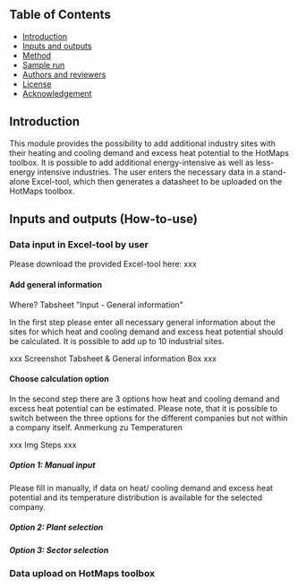 ## Table of Contents
* [Introduction](#introduction)
* [Inputs and outputs](#inputs-and-outputs)
* [Method](#method)
* [Sample run](#sample-run)
* [Authors and reviewers](#authors-and-reviewers)
* [License](#license)
* [Acknowledgement](#acknowledgement)

## Introduction
This module provides the possibility to add additional industry sites with their heating and cooling demand and excess heat potential to the HotMaps toolbox. It is possible to add additional energy-intensive as well as less-energy intensive industries. The user enters the necessary data in a stand-alone Excel-tool, which then generates a datasheet to be uploaded on the HotMaps toolbox.   

## Inputs and outputs (How-to-use)

### Data input in Excel-tool by user

Please download the provided Excel-tool here: xxx

#### Add general information
Where? Tabsheet "Input - General information"

In the first step please enter all necessary general information about the sites for which heat and cooling demand and excess heat potential should be calculated. It is possible to add up to 10 industrial sites. 

xxx Screenshot Tabsheet & General information Box xxx

#### Choose calculation option

In the second step there are 3 options how heat and cooling demand and excess heat potential can be estimated. Please note, that it is possible to switch between the three options for the different companies but not within a company itself.
Anmerkung zu Temperaturen

xxx Img Steps xxx

##### Option 1: Manual input
Please fill in manually, if data on heat/ cooling demand and excess heat potential and its temperature distribution is available for the selected company.


##### Option 2: Plant selection

##### Option 3: Sector selection

### Data upload on HotMaps toolbox